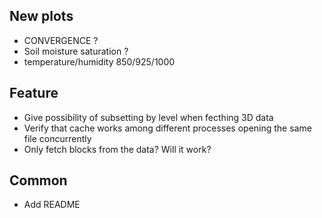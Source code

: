 ## New plots
- CONVERGENCE ?
- Soil moisture saturation ?
- temperature/humidity 850/925/1000


## Feature
- Give possibility of subsetting by level when fecthing 3D data
- Verify that cache works among different processes opening the same file concurrently
- Only fetch blocks from the data? Will it work?

## Common
- Add README